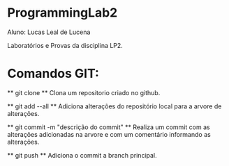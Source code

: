 # ProgrammingLab2

Aluno: Lucas Leal de Lucena

Laboratórios e Provas da disciplina LP2.

# Comandos GIT:

** git clone **
Clona um repositorio criado no github.

** git add --all **
Adiciona alterações do repositório local para a arvore de alterações.

** git commit -m "descrição do commit" **
Realiza um commit com as alterações adicionadas na arvore e com um comentário informando as alterações.

** git push **
Adiciona o commit a branch principal.